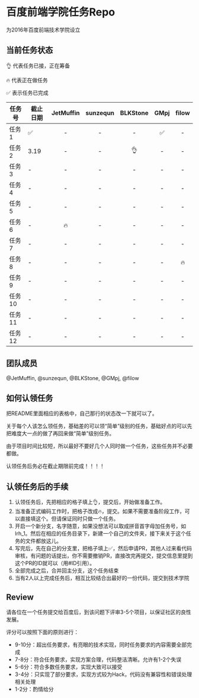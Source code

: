 # 百度前端学院任务Repo
为2016年百度前端技术学院设立
## 当前任务状态
:ok_hand: 代表任务已接，正在筹备

:fire: 代表正在做任务

:white_check_mark: 表示任务已完成

|任务号|截止日期|JetMuffin|sunzequn|BLKStone|GMpj|filow|
|---|---|:---:|:---:|:---:|:---:|:---:|
|任务1|:white_check_mark:|-|-|-|:white_check_mark:|-|
|任务2|3.19|-|-|:ok_hand:|-|-|
|任务3|-|-|-|-|-|-|
|任务4|-|-|-|-|-|-|
|任务5|-|-|-|-|-|-|
|任务6|-|:fire:|-|-|-|-|
|任务7|-|-|-|-|-|-|
|任务8|-|-|-|-|-|:fire:|
|任务9|-|-|-|-|-|-|
|任务10|-|-|-|-|-|-|
|任务11|-|-|-|-|-|-|
|任务12|-|-|-|-|-|-|
## 团队成员
@JetMuffin, @sunzequn, @BLKStone, @GMpj, @filow
## 如何认领任务
把README里面相应的表格中，自己那行的状态改一下就可以了。

关于每个人该怎么领任务，基础差的可以领“简单”级别的任务，基础好点的可以先把难度大一点的做了再回来做“简单”级别任务。

由于项目时间比较短，所以最好不要好几个人同时做一个任务，这些任务并不必要都做。

认领任务后务必在截止期限前完成！！！！

## 认领任务后的手续
1. 认领任务后，先把相应的格子填上:ok_hand:，提交后，开始做准备工作。
2. 当准备正式编码工作时，把格子改成:fire:，提交。如果不需要准备阶段工作，可以直接填这个。但请保证同时只做一个任务。
3. 开启一个新分支，名字随意，如果没想法可以取成拼音首字母加任务号，如lrh_1。然后在相应的任务目录下，新建一个自己的文件夹，接下来关于这个任务的文件都放这儿。
4. 写完后，先在自己的分支里，把格子填上:white_check_mark:，然后申请PR，其他人过来看代码审核，有问题的话提出，你不需要撤销PR，直接改完再提交，提交信息里提到这个PR的ID就可以（用#ID引用）。
5. 全部完成之后，合并回主分支，这个任务结束
6. 当有2人以上完成任务后，相互比较结合出最好的一份代码，提交到技术学院

## Review
请各位在一个任务提交给百度后，到该问题下评审3-5个项目，以保证社区的良性发展。

评分可以按照下面的原则进行：
- 9-10分：超出任务要求，有亮眼的技术实现，同时任务要求的内容需要全部完成
- 7-8分：符合任务要求，实现方案合理，代码整洁清晰。允许有1-2个失误
- 5-6分：符合多数任务要求，实现大致可以接受
- 3-4分：只实现了部分要求，实现方式较为Hack，代码没有兼容性和错误处理相关处理
- 1-2分：酌情给分

